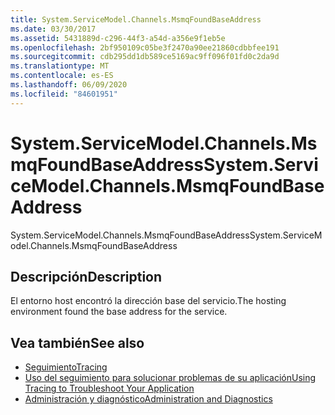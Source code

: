 ```yaml
---
title: System.ServiceModel.Channels.MsmqFoundBaseAddress
ms.date: 03/30/2017
ms.assetid: 5431889d-c296-44f3-a54d-a356e9f1eb5e
ms.openlocfilehash: 2bf950109c05be3f2470a90ee21860cdbbfee191
ms.sourcegitcommit: cdb295dd1db589ce5169ac9ff096f01fd0c2da9d
ms.translationtype: MT
ms.contentlocale: es-ES
ms.lasthandoff: 06/09/2020
ms.locfileid: "84601951"
---
```

# <a name="systemservicemodelchannelsmsmqfoundbaseaddress"></a><span data-ttu-id="33763-102">System.ServiceModel.Channels.MsmqFoundBaseAddress</span><span class="sxs-lookup"><span data-stu-id="33763-102">System.ServiceModel.Channels.MsmqFoundBaseAddress</span></span>
<span data-ttu-id="33763-103">System.ServiceModel.Channels.MsmqFoundBaseAddress</span><span class="sxs-lookup"><span data-stu-id="33763-103">System.ServiceModel.Channels.MsmqFoundBaseAddress</span></span>  
  
## <a name="description"></a><span data-ttu-id="33763-104">Descripción</span><span class="sxs-lookup"><span data-stu-id="33763-104">Description</span></span>  
 <span data-ttu-id="33763-105">El entorno host encontró la dirección base del servicio.</span><span class="sxs-lookup"><span data-stu-id="33763-105">The hosting environment found the base address for the service.</span></span>  
  
## <a name="see-also"></a><span data-ttu-id="33763-106">Vea también</span><span class="sxs-lookup"><span data-stu-id="33763-106">See also</span></span>

- [<span data-ttu-id="33763-107">Seguimiento</span><span class="sxs-lookup"><span data-stu-id="33763-107">Tracing</span></span>](index.md)
- [<span data-ttu-id="33763-108">Uso del seguimiento para solucionar problemas de su aplicación</span><span class="sxs-lookup"><span data-stu-id="33763-108">Using Tracing to Troubleshoot Your Application</span></span>](using-tracing-to-troubleshoot-your-application.md)
- [<span data-ttu-id="33763-109">Administración y diagnóstico</span><span class="sxs-lookup"><span data-stu-id="33763-109">Administration and Diagnostics</span></span>](../index.md)
